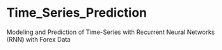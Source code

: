 # Time_Series_Prediction
Modeling and Prediction of Time-Series with Recurrent Neural Networks (RNN) with Forex Data

